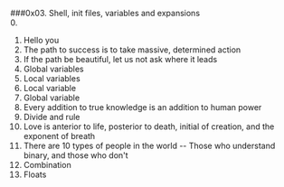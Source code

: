 ###0x03. Shell, init files, variables and expansions <br />
0. <o> <br/>
1. Hello you <br />
2. The path to success is to take massive, determined action <br />
3. If the path be beautiful, let us not ask where it leads <br />
4. Global variables <br />
5. Local variables <br />
6. Local variable <br />
7. Global variable <br />
8. Every addition to true knowledge is an addition to human power <br />
9. Divide and rule <br />
10. Love is anterior to life, posterior to death, initial of creation, and the exponent of breath <br />
11. There are 10 types of people in the world -- Those who understand binary, and those who don't <br />
12. Combination <br />
13. Floats <br />
